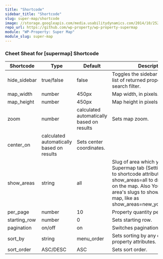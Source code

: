 ```yaml
---
title: "Shortcode"
sidebar_title: "Shortcode"
slug: super-map/shortcode
image: //storage.googleapis.com/media.usabilitydynamics.com/2014/10/25206560-wpproperty-extension-super_map-icon-300x300.png
repo_url: https://github.com/wp-property/wp-property-supermap
module: "WP-Property: Super Map"
module_slug: super-map
---
```


### Cheet Sheat for [supermap] Shortcode


<table class="tablepress tablepress-id-13 table table-bordered table-striped" id="tablepress-13">

<thead>

<tr class="row-1 odd">

<th class="column-1">Shortcode</th>

<th class="column-2">Type</th>

<th class="column-3">Default</th>

<th class="column-4">Description</th>

</tr>

</thead>

<tbody>

<tr class="row-2 even">

<td class="column-1">hide_sidebar</td>

<td class="column-2">true/false</td>

<td class="column-3">false</td>

<td class="column-4">Toggles the sidebar that displays a list of returned properties and a search filter.</td>

</tr>

<tr class="row-3 odd">

<td class="column-1">map_width</td>

<td class="column-2">number</td>

<td class="column-3">450px</td>

<td class="column-4">Map width, in pixels.</td>

</tr>

<tr class="row-4 even">

<td class="column-1">map_height</td>

<td class="column-2">number</td>

<td class="column-3">450px</td>

<td class="column-4">Map height in pixels.</td>

</tr>

<tr class="row-5 odd">

<td class="column-1">zoom</td>

<td class="column-2">number</td>

<td class="column-3">calculated automatically based on results</td>

<td class="column-4">Sets map zoom.</td>

</tr>

<tr class="row-6 even">

<td class="column-1">center_on</td>

<td class="column-3">calculated automatically based on results</td>

<td class="column-4">Sets center coordinates.</td>

</tr>

<tr class="row-7 odd">

<td class="column-1">show_areas</td>

<td class="column-2">string</td>

<td class="column-3">all</td>

<td class="column-4">Slug of area which you can add on Supermap tab (Settings). Just add to shortcode attribute show_areas=all to draw all areas on the map. Also You can use area's slugs to show them on the map, like as show_areas=new_york,washington</td>

</tr>

<tr class="row-8 even">

<td class="column-1">per_page</td>

<td class="column-2">number</td>

<td class="column-3">10</td>

<td class="column-4">Property quantity per page.</td>

</tr>

<tr class="row-9 odd">

<td class="column-1">starting_row</td>

<td class="column-2">number</td>

<td class="column-3">0</td>

<td class="column-4">Sets starting row.</td>

</tr>

<tr class="row-10 even">

<td class="column-1">pagination</td>

<td class="column-2">on/off</td>

<td class="column-3">on</td>

<td class="column-4">Switches pagination.</td>

</tr>

<tr class="row-11 odd">

<td class="column-1">sort_by</td>

<td class="column-2">string</td>

<td class="column-3">menu_order</td>

<td class="column-4">Sets sorting by any of your property attributes.</td>

</tr>

<tr class="row-12 even">

<td class="column-1">sort_order</td>

<td class="column-2">ASC/DESC</td>

<td class="column-3">ASC</td>

<td class="column-4">Sets sort order.</td>

</tr>

</tbody>

</table>


